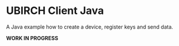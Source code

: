 # UBIRCH Client Java

A Java example how to create a device, register keys and send data.

**WORK IN PROGRESS**